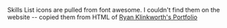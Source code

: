 Skills List icons are pulled from font awesome. I couldn't find them on the website -- copied them from HTML of [Ryan Klinkworth's Portfolio](https://ryanklintworth.github.io/)
